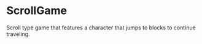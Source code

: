# ScrollGame
Scroll type game that features a character that jumps to blocks to continue traveling.
